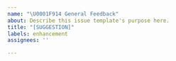 ```yaml
---
name: "\U0001F914 General Feedback"
about: Describe this issue template's purpose here.
title: "[SUGGESTION]"
labels: enhancement
assignees: ''

---
```



